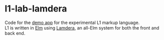 # l1-lab-lamdera

Code for the [demo app](https://l1-lab.lamdera.app) for the experimental L1 markup language.  
L1 is written in [Elm](https://elm-lang.org) using [Lamdera](https://lamdera.com/),
an all-Elm system for both the front and back end.
